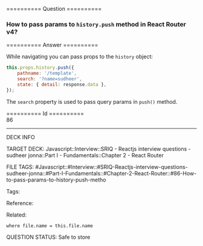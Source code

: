 ========== Question ==========  

### How to pass params to `history.push` method in React Router v4?  

========== Answer ==========  

While navigating you can pass props to the `history` object:

```javascript
this.props.history.push({
    pathname: '/template',
    search: '?name=sudheer',
    state: { detail: response.data },
});
```

The `search` property is used to pass query params in `push()` method.

========== Id ==========  
86

---

DECK INFO

TARGET DECK: Javascript::Interview::SRIQ - Reactjs interview questions - sudheer jonna::Part I - Fundamentals::Chapter 2 - React Router

FILE TAGS: #Javascript::#Interview::#SRIQ-Reactjs-interview-questions-sudheer-jonna::#Part-I-Fundamentals::#Chapter-2-React-Router::#86-How-to-pass-params-to-history-push-metho

Tags:

Reference:

Related:

```dataview
where file.name = this.file.name
```
QUESTION STATUS: Safe to store
